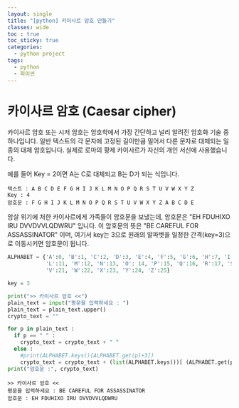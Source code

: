 ```yaml
---
layout: single
title: "[python] 카이사르 암호 만들기"
classes: wide
toc : true
toc_sticky: true
categories:
  - python project
tags:
  - python
  - 파이썬
---
```


# 카이사르 암호 (Caesar cipher)
카이사르 암호 또는 시저 암호는 암호학에서 가장 간단하고 널리 알려진 암호화 기술 중 하나입니다. 
일반 텍스트의 각 문자에 고정된 길이만큼 밀어서 다른 문자로 대체되는 일종의 대체 암호입니다.
실제로 로마의 황제 카이사르가 자신의 개인 서신에 사용했습니다.  

예를 들어 Key = 2이면 A는 C로 대체되고 B는 D가 되는 식입니다.  


    텍스트 : A B C D E F G H I J K L M N O P Q R S T U V W X Y Z    
    Key : 4  
    암호문 : F G H I J K L M N O P Q R S T U V W X Y Z A B C D E 

암살 위기에 처한 카이사르에게 가족들이 암호문을 보냈는데, 암호문은  "EH FDUHIXO IRU DVVDVVLQDWRU" 입니다. 이 암호문의 뜻은 "BE CAREFUL FOR ASSASSINATOR" 이며, 여기서 key는 3으로 원래의 알파벳을 일정한 간격(key=3)으로 이동시키면 암호문이 됩니다.


```python
ALPHABET = {'A':0, 'B':1, 'C':2, 'D':3, 'E':4, 'F':5, 'G':6, 'H':7, 'I':8, 'J':9, 'K':10, 
            'L':11, 'M':12, 'N':13, 'O': 14, 'P':15, 'Q':16, 'R':17, 'S':18, 'T':19, 'U':20, 
            'V':21, 'W':22, 'X':23, 'Y':24, 'Z':25}

key = 3

print(">> 카이사르 암호 <<")
plain_text = input("평문을 입력하세요 : ")
plain_text = plain_text.upper()
crypto_text = ""

for p in plain_text :
  if p == " " :
    crypto_text = crypto_text + " "
  else :
    #print(ALPHABET.keys()[ALPHABET.get(p)+3])
    crypto_text = crypto_text + (list(ALPHABET.keys())[ (ALPHABET.get(p)+3)%26 ])
print("암호문 :", crypto_text)
```

    >> 카이사르 암호 <<
    평문을 입력하세요 : BE CAREFUL FOR ASSASSINATOR
    암호문 : EH FDUHIXO IRU DVVDVVLQDWRU

